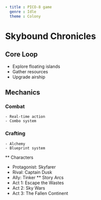 ```yml
- title : PICO-8 game
  genre : Idle
  theme : Colony
```
# Skybound Chronicles
## Core Loop
   - Explore floating islands
   - Gather resources
   - Upgrade airship
## Mechanics
### Combat
    - Real-time action
    - Combo system
### Crafting
    - Alchemy
    - Blueprint system
** Characters
   - Protagonist: Skyfarer
   - Rival: Captain Dusk
   - Ally: Tinker
** Story Arcs
   - Act 1: Escape the Wastes
   - Act 2: Sky Wars
   - Act 3: The Fallen Continent